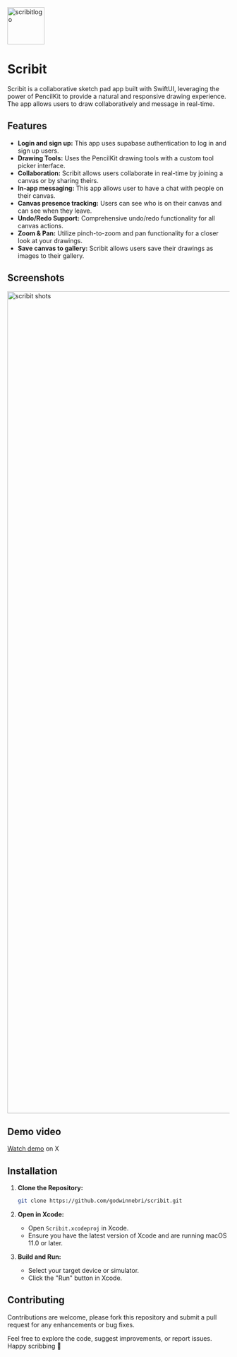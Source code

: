 
<img width="84" alt="scribitlogo" src="https://github.com/user-attachments/assets/d17c5e92-79ab-40e7-9a82-8407fd1bde4a">

# Scribit

Scribit is a collaborative sketch pad app built with SwiftUI, leveraging the power of PencilKit to provide a natural and responsive drawing experience. 
The app allows users to draw collaboratively and message in real-time.

## Features

- **Login and sign up:** This app uses supabase authentication to log in and sign up users.
- **Drawing Tools:** Uses the PencilKit drawing tools with a custom tool picker interface.
- **Collaboration:** Scribit allows users collaborate in real-time by joining a canvas or by sharing theirs.
- **In-app messaging:** This app allows user to have a chat with people on their canvas.
- **Canvas presence tracking:** Users can see who is on their canvas and can see when they leave.
- **Undo/Redo Support:** Comprehensive undo/redo functionality for all canvas actions.
- **Zoom & Pan:** Utilize pinch-to-zoom and pan functionality for a closer look at your drawings.
- **Save canvas to gallery:** Scribit allows users save their drawings as images to their gallery.

## Screenshots

<img width="1861" alt="scribit shots" src="https://github.com/user-attachments/assets/cd0677ea-d4fc-4c3a-bed0-937b0ea2f0ad">

## Demo video

[Watch demo](https://x.com/gdwyn_/status/1830948508834136560)  on X 

## Installation

1. **Clone the Repository:**
    ```bash
    git clone https://github.com/godwinnebri/scribit.git
    ```

2. **Open in Xcode:**
   - Open `Scribit.xcodeproj` in Xcode.
   - Ensure you have the latest version of Xcode and are running macOS 11.0 or later.

3. **Build and Run:**
   - Select your target device or simulator.
   - Click the "Run" button in Xcode.

## Contributing

Contributions are welcome, please fork this repository and submit a pull request for any enhancements or bug fixes.

Feel free to explore the code, suggest improvements, or report issues. Happy scribbing 🤙

